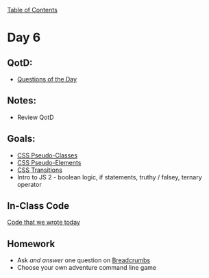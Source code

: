[Table of Contents](/README.md)

# Day 6

## QotD:
* [Questions of the Day](http://www.classmarker.com/)

## Notes:
* Review QotD

## Goals:
* [CSS Pseudo-Classes](/units/css-pseudo-classes)
* [CSS Pseudo-Elements](/units/css-pseudo-elements)
* [CSS Transitions](/units/css-transitions)
* Intro to JS 2 - boolean logic, if statements, truthy / falsey, ternary operator

## In-Class Code
[Code that we wrote today](/notes/day-06/code)

## Homework
* Ask *and answer* one question on [Breadcrumbs](http://tiy.breadcrumbsqa.com/)
* Choose your own adventure command line game